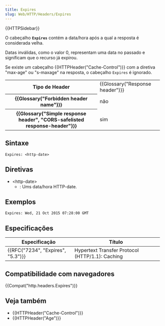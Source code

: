 ```yaml
---
title: Expires
slug: Web/HTTP/Headers/Expires
---
```


{{HTTPSidebar}}

O cabeçalho **`Expires`** contém a data/hora após a qual a resposta é considerada velha.

Datas inválidas, como o valor 0, representam uma data no passado e significam que o recurso já expirou.

Se existe um cabeçalho {{HTTPHeader("Cache-Control")}} com a diretiva "max-age" ou "s-maxage" na resposta, o cabeçalho `Expires` é ignorado.

<table class="properties">
  <tbody>
    <tr>
      <th scope="row">Tipo de Header</th>
      <td>{{Glossary("Response header")}}</td>
    </tr>
    <tr>
      <th scope="row">{{Glossary("Forbidden header name")}}</th>
      <td>não</td>
    </tr>
    <tr>
      <th scope="row">
        {{Glossary("Simple response header", "CORS-safelisted response-header")}}
      </th>
      <td>sim</td>
    </tr>
  </tbody>
</table>

## Sintaxe

```
Expires: <http-date>
```

## Diretivas

- \<http-date>
  - : Ums data/hora HTTP-date.

## Exemplos

```
Expires: Wed, 21 Oct 2015 07:28:00 GMT
```

## Especificações

| Especificação                     | Título                                          |
| --------------------------------- | ----------------------------------------------- |
| {{RFC("7234", "Expires", "5.3")}} | Hypertext Transfer Protocol (HTTP/1.1): Caching |

## Compatibilidade com navegadores

{{Compat("http.headers.Expires")}}

## Veja também

- {{HTTPHeader("Cache-Control")}}
- {{HTTPHeader("Age")}}
